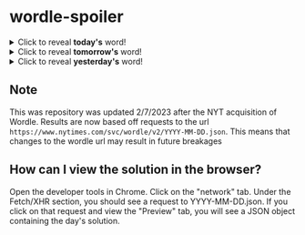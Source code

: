 # wordle-spoiler

<details>
  <summary>Click to reveal <b>today's</b> word!</summary>
  <br>
  <b> savor </b>
</details>

<details>
  <summary>Click to reveal <b>tomorrow's</b> word!</summary>
  <br>
  <b> knead </b>
</details>

<details>
  <summary>Click to reveal <b>yesterday's</b> word!</summary>
  <br>
  <b> dolly </b>
</details>

## Note
This was repository was updated 2/7/2023 after the NYT acquisition of Wordle. Results are now based off requests to the url `https://www.nytimes.com/svc/wordle/v2/YYYY-MM-DD.json`. This means that changes to the wordle url may result in future breakages

## How can I view the solution in the browser?
Open the developer tools in Chrome. Click on the "network" tab. Under the Fetch/XHR section, you should see a request to YYYY-MM-DD.json. If you click on that request and view the "Preview" tab, you will see a JSON object containing the day's solution.